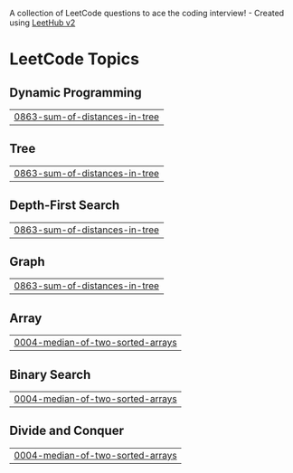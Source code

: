 A collection of LeetCode questions to ace the coding interview! - Created using [LeetHub v2](https://github.com/arunbhardwaj/LeetHub-2.0)
<!---LeetCode Topics Start-->
# LeetCode Topics
## Dynamic Programming
|  |
| ------- |
| [0863-sum-of-distances-in-tree](https://github.com/karshTD/Leetcode/tree/master/0863-sum-of-distances-in-tree) |
## Tree
|  |
| ------- |
| [0863-sum-of-distances-in-tree](https://github.com/karshTD/Leetcode/tree/master/0863-sum-of-distances-in-tree) |
## Depth-First Search
|  |
| ------- |
| [0863-sum-of-distances-in-tree](https://github.com/karshTD/Leetcode/tree/master/0863-sum-of-distances-in-tree) |
## Graph
|  |
| ------- |
| [0863-sum-of-distances-in-tree](https://github.com/karshTD/Leetcode/tree/master/0863-sum-of-distances-in-tree) |
## Array
|  |
| ------- |
| [0004-median-of-two-sorted-arrays](https://github.com/karshTD/Leetcode/tree/master/0004-median-of-two-sorted-arrays) |
## Binary Search
|  |
| ------- |
| [0004-median-of-two-sorted-arrays](https://github.com/karshTD/Leetcode/tree/master/0004-median-of-two-sorted-arrays) |
## Divide and Conquer
|  |
| ------- |
| [0004-median-of-two-sorted-arrays](https://github.com/karshTD/Leetcode/tree/master/0004-median-of-two-sorted-arrays) |
<!---LeetCode Topics End-->